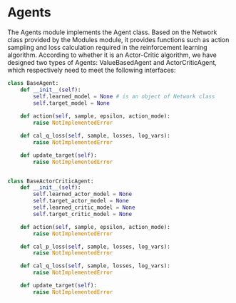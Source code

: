 # Agents

The Agents module implements the Agent class. Based on the Network class provided by the Modules module, it provides functions such as action sampling and loss calculation required in the reinforcement learning algorithm. According to whether it is an Actor-Critic algorithm, we have designed two types of Agents: ValueBasedAgent and ActorCriticAgent, which respectively need to meet the following interfaces:

```python
class BaseAgent:
    def __init__(self):
        self.learned_model = None # is an object of Network class
        self.target_model = None
  
    def action(self, sample, epsilon, action_mode):
        raise NotImplementedError

    def cal_q_loss(self, sample, losses, log_vars):
        raise NotImplementedError

    def update_target(self):
        raise NotImplementedError


class BaseActorCriticAgent:
    def __init__(self):
        self.learned_actor_model = None
        self.target_actor_model = None
        self.learned_critic_model = None
        self.target_critic_model = None

    def action(self, sample, epsilon, action_mode):
        raise NotImplementedError

    def cal_p_loss(self, sample, losses, log_vars):
        raise NotImplementedError

    def cal_q_loss(self, sample, losses, log_vars):
        raise NotImplementedError

    def update_target(self):
        raise NotImplementedError
```
